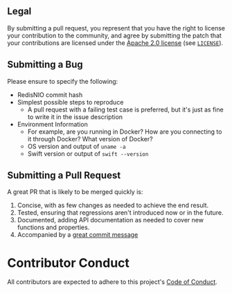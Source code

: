 ## Legal

By submitting a pull request, you represent that you have the right to license your contribution to the community, and agree by submitting the patch
that your contributions are licensed under the [Apache 2.0 license](https://www.apache.org/licenses/LICENSE-2.0.html) (see [`LICENSE`](../LICENSE)).

## Submitting a Bug

Please ensure to specify the following:

* RedisNIO commit hash
* Simplest possible steps to reproduce
    * A pull request with a failing test case is preferred, but it's just as fine to write it in the issue description
* Environment Information
  * For example, are you running in Docker? How are you connecting to it through Docker? What version of Docker?
  * OS version and output of `uname -a`
  * Swift version or output of `swift --version`
  
## Submitting a Pull Request
  
A great PR that is likely to be merged quickly is:
  
1. Concise, with as few changes as needed to achieve the end result.
1. Tested, ensuring that regressions aren't introduced now or in the future.
1. Documented, adding API documentation as needed to cover new functions and properties.
1. Accompanied by a [great commit message](https://chris.beams.io/posts/git-commit/)

# Contributor Conduct

All contributors are expected to adhere to this project's [Code of Conduct](CODE_OF_CONDUCT.md).
